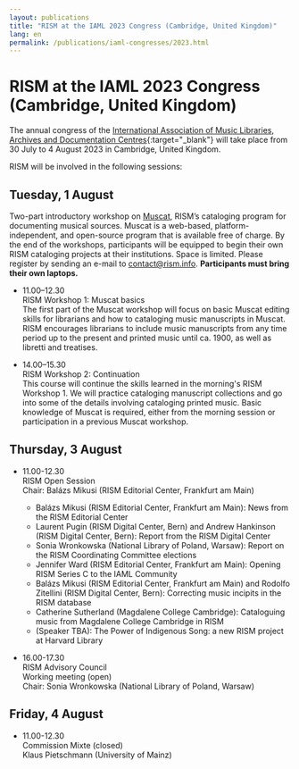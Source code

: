 ```yaml
---
layout: publications
title: "RISM at the IAML 2023 Congress (Cambridge, United Kingdom)"
lang: en
permalink: /publications/iaml-congresses/2023.html
---
```


# RISM at the IAML 2023 Congress (Cambridge, United Kingdom)  

The annual congress of the [International Association of Music Libraries, Archives and Documentation Centres](https://www.iaml.info/congresses/2023-iaml-congress-cambridge-united-kingdom){:target="_blank"} will take place from 30 July to 4 August 2023 in Cambridge, United Kingdom.

RISM will be involved in the following sessions:

## Tuesday, 1 August     
Two-part introductory workshop on [Muscat](/community/muscat.html), RISM’s cataloging program for documenting musical sources. Muscat is a web-based, platform-independent, and open-source program that is available free of charge. By the end of the workshops, participants will be equipped to begin their own RISM cataloging projects at their institutions. Space is limited. Please register by sending an e-mail to [contact@rism.info](mailto:contact@rism.info).  **Participants must bring their own laptops.**  

- 11.00–12.30       
RISM Workshop 1: Muscat basics   
The first part of the Muscat workshop will focus on basic Muscat editing skills for librarians and how to cataloging music manuscripts in Muscat. RISM encourages librarians to include music manuscripts from any time period up to the present and printed music until ca. 1900, as well as libretti and treatises.   

- 14.00–15.30   
RISM Workshop 2: Continuation  
This course will continue the skills learned in the morning's RISM Workshop 1. We will practice cataloging manuscript collections and go into some of the details involving cataloging printed music. Basic knowledge of Muscat is required, either from the morning session or participation in a previous Muscat workshop.

## Thursday, 3 August  

- 11.00-12.30  
RISM Open Session  
Chair: Balázs Mikusi (RISM Editorial Center, Frankfurt am Main)   
  - Balázs Mikusi (RISM Editorial Center, Frankfurt am Main): News from the RISM Editorial Center  
  - Laurent Pugin (RISM Digital Center, Bern) and Andrew Hankinson (RISM Digital Center, Bern): Report from the RISM Digital Center  
  - Sonia Wronkowska (National Library of Poland, Warsaw): Report on the RISM Coordinating Committee elections  
  - Jennifer Ward (RISM Editorial Center, Frankfurt am Main): Opening RISM Series C to the IAML Community  
  - Balázs Mikusi (RISM Editorial Center, Frankfurt am Main) and Rodolfo Zitellini (RISM Digital Center, Bern): Correcting music incipits in the RISM database  
  - Catherine Sutherland (Magdalene College Cambridge): Cataloguing music from Magdalene College Cambridge in RISM  
  - (Speaker TBA): The Power of Indigenous Song: a new RISM project at Harvard Library  

- 16.00-17.30  
RISM Advisory Council  
Working meeting (open)  
Chair: Sonia Wronkowska (National Library of Poland, Warsaw)  

## Friday, 4 August  

- 11.00-12.30  
Commission Mixte (closed)  
Klaus Pietschmann (University of Mainz)  
